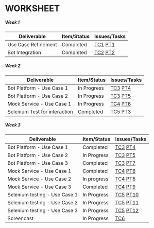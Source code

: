 # WORKSHEET


##### Week 1

| Deliverable   | Item/Status   |  Issues/Tasks
| ------------- | ------------  |  ------------
| Use Case Refinement      | Completed         |[TC1](https://trello.com/c/Y0Lggpq0) [PT1](https://www.pivotaltracker.com/story/show/152219635)
| Bot Integration      | Completed             |[TC2](https://trello.com/c/ioz5nZQC) [PT2](https://www.pivotaltracker.com/story/show/152219783)

##### Week 2

| Deliverable   | Item/Status   |  Issues/Tasks
| ------------- | ------------  |  ------------
| Bot Platform - Use Case 1     | In Progress        |[TC3](https://trello.com/c/UdeMZwB2) [PT4](https://www.pivotaltracker.com/story/show/152219898)
| Bot Platform - Use Case 2            |  In Progress        |[TC3](https://trello.com/c/UdeMZwB2) [PT5](https://www.pivotaltracker.com/story/show/152221185)
| Mock Service - Use Case 1      | In Progress            |  [TC4](https://trello.com/c/wm2htHJN) [PT6](https://www.pivotaltracker.com/story/show/152219339)
| Selenium Test for interaction | Completed | [TC5](https://trello.com/c/hGyeTPnd) [PT3](https://www.pivotaltracker.com/story/show/152253271)

##### Week 3

| Deliverable   | Item/Status   |  Issues/Tasks
| ------------- | ------------  |  ------------
| Bot Platform - Use Case 1     | Completed        |[TC3](https://trello.com/c/UdeMZwB2) [PT4](https://www.pivotaltracker.com/story/show/152219898)
| Bot Platform - Use Case 2            |  In Progress        |[TC3](https://trello.com/c/UdeMZwB2) [PT5](https://www.pivotaltracker.com/story/show/152221185)
| Bot Platform - Use Case 3            |  Completed       |[TC3](https://trello.com/c/UdeMZwB2) [PT7](https://www.pivotaltracker.com/story/show/152255653)
| Mock Service - Use Case 1      | Completed           |  [TC4](https://trello.com/c/wm2htHJN) [PT6](https://www.pivotaltracker.com/story/show/152219339)
| Mock Service - Use Case 2      | In progress          |  [TC4](https://trello.com/c/wm2htHJN) [PT8](https://www.pivotaltracker.com/story/show/152219426) 
| Mock Service - Use Case 3      | Completed           |  [TC4](https://trello.com/c/wm2htHJN) [PT9](https://www.pivotaltracker.com/story/show/152219575) 
| Selenium testing - Use Case 1      | In Progress           |  [TC5](https://trello.com/c/hGyeTPnd) [PT10](https://www.pivotaltracker.com/story/show/152224799)
| Selenium testing - Use Case 2      | In Progress           |  [TC5](https://trello.com/c/hGyeTPnd) [PT11](https://www.pivotaltracker.com/story/show/152224802)
| Selenium testing - Use Case 3      | In Progress           |  [TC5](https://trello.com/c/hGyeTPnd) [PT12](https://www.pivotaltracker.com/story/show/152224808)
| Screencast      | In Progress       | [TC6](https://trello.com/c/BSYHFry7)
